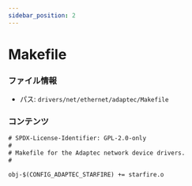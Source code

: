 ```yaml
---
sidebar_position: 2
---
```

# Makefile

### ファイル情報

- パス: `drivers/net/ethernet/adaptec/Makefile`

### コンテンツ

```txt
# SPDX-License-Identifier: GPL-2.0-only
#
# Makefile for the Adaptec network device drivers.
#

obj-$(CONFIG_ADAPTEC_STARFIRE) += starfire.o

```
